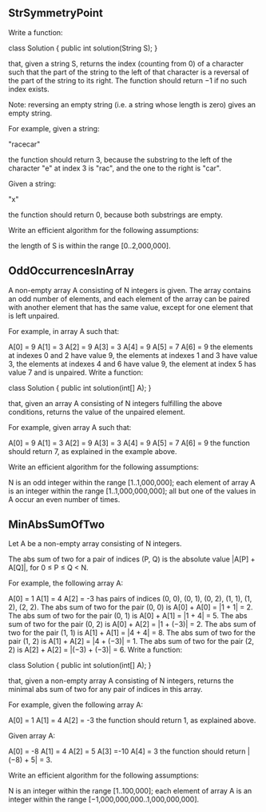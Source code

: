## StrSymmetryPoint

Write a function:

class Solution { public int solution(String S); }

that, given a string S, returns the index (counting from 0) of a character such that the part of the string to the left of that character is a reversal of the part of the string to its right. The function should return −1 if no such index exists.

Note: reversing an empty string (i.e. a string whose length is zero) gives an empty string.

For example, given a string:

"racecar"

the function should return 3, because the substring to the left of the character "e" at index 3 is "rac", and the one to the right is "car".

Given a string:

"x"

the function should return 0, because both substrings are empty.

Write an efficient algorithm for the following assumptions:

the length of S is within the range [0..2,000,000].

## OddOccurrencesInArray

A non-empty array A consisting of N integers is given. The array contains an odd number of elements, and each element of the array can be paired with another element that has the same value, except for one element that is left unpaired.

For example, in array A such that:

  A[0] = 9  A[1] = 3  A[2] = 9
  A[3] = 3  A[4] = 9  A[5] = 7
  A[6] = 9
the elements at indexes 0 and 2 have value 9,
the elements at indexes 1 and 3 have value 3,
the elements at indexes 4 and 6 have value 9,
the element at index 5 has value 7 and is unpaired.
Write a function:

class Solution { public int solution(int[] A); }

that, given an array A consisting of N integers fulfilling the above conditions, returns the value of the unpaired element.

For example, given array A such that:

  A[0] = 9  A[1] = 3  A[2] = 9
  A[3] = 3  A[4] = 9  A[5] = 7
  A[6] = 9
the function should return 7, as explained in the example above.

Write an efficient algorithm for the following assumptions:

N is an odd integer within the range [1..1,000,000];
each element of array A is an integer within the range [1..1,000,000,000];
all but one of the values in A occur an even number of times.

## MinAbsSumOfTwo

Let A be a non-empty array consisting of N integers.

The abs sum of two for a pair of indices (P, Q) is the absolute value |A[P] + A[Q]|, for 0 ≤ P ≤ Q < N.

For example, the following array A:

  A[0] =  1
  A[1] =  4
  A[2] = -3
has pairs of indices (0, 0), (0, 1), (0, 2), (1, 1), (1, 2), (2, 2). 
The abs sum of two for the pair (0, 0) is A[0] + A[0] = |1 + 1| = 2. 
The abs sum of two for the pair (0, 1) is A[0] + A[1] = |1 + 4| = 5. 
The abs sum of two for the pair (0, 2) is A[0] + A[2] = |1 + (−3)| = 2. 
The abs sum of two for the pair (1, 1) is A[1] + A[1] = |4 + 4| = 8. 
The abs sum of two for the pair (1, 2) is A[1] + A[2] = |4 + (−3)| = 1. 
The abs sum of two for the pair (2, 2) is A[2] + A[2] = |(−3) + (−3)| = 6. 
Write a function:

class Solution { public int solution(int[] A); }

that, given a non-empty array A consisting of N integers, returns the minimal abs sum of two for any pair of indices in this array.

For example, given the following array A:

  A[0] =  1
  A[1] =  4
  A[2] = -3
the function should return 1, as explained above.

Given array A:

  A[0] = -8
  A[1] =  4
  A[2] =  5
  A[3] =-10
  A[4] =  3
the function should return |(−8) + 5| = 3.

Write an efficient algorithm for the following assumptions:

N is an integer within the range [1..100,000];
each element of array A is an integer within the range [−1,000,000,000..1,000,000,000].
